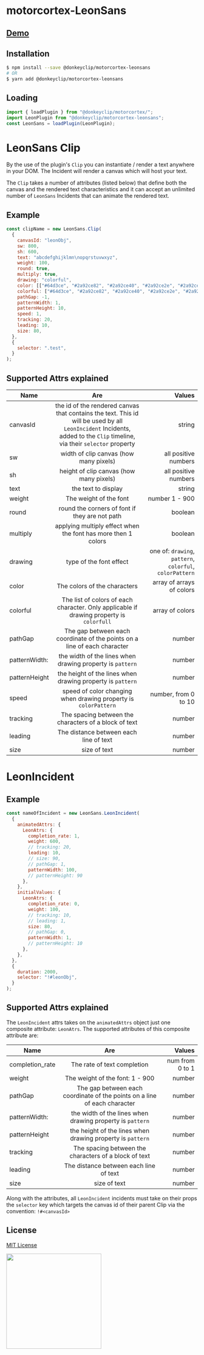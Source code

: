# motorcortex-LeonSans

## [Demo](https://donkeyclip.github.io/motorcortex-leonsans/demo/)

## Installation

```bash
$ npm install --save @donkeyclip/motorcortex-leonsans
# OR
$ yarn add @donkeyclip/motorcortex-leonsans
```

## Loading

```javascript
import { loadPlugin } from "@donkeyclip/motorcortex/";
import LeonPlugin from "@donkeyclip/motorcortex-leonsans";
const LeonSans = loadPlugin(LeonPlugin);
```

# LeonSans Clip

By the use of the plugin's `Clip` you can instantiate / render a text anywhere in your DOM. The Incident will render a canvas which will host your text.

The `Clip` takes a number of attributes (listed below) that define both the canvas and the rendered text characteristics and it can accept an unlimited number of `LeonSans` Incidents that can animate the rendered text.

## Example

```javascript
const clipName = new LeonSans.Clip(
  {
    canvasId: "leonObj",
    sw: 800,
    sh: 600,
    text: "abcdefghijklmn\nopqrstuvwxyz",
    weight: 100,
    round: true,
    multiply: true,
    drawing: "colorful",
    color: [["#64d3ce", "#2a92ce82", "#2a92ce40", "#2a92ce2e", "#2a92ce00"]],
    colorful: ["#64d3ce", "#2a92ce82", "#2a92ce40", "#2a92ce2e", "#2a92ce00"],
    pathGap: -1,
    patternWidth: 1,
    patternHeight: 10,
    speed: 1,
    tracking: 20,
    leading: 10,
    size: 80,
  },
  {
    selector: ".test",
  }
);
```

## Supported Attrs explained

| Name          |                                                                                   Are                                                                                   |                                                   Values |
| ------------- | :---------------------------------------------------------------------------------------------------------------------------------------------------------------------: | -------------------------------------------------------: |
| canvasId      | the id of the rendered canvas that contains the text. This id will be used by all `LeonIncident` Incidents, added to the `Clip` timeline, via their `selector` property |                                                   string |
| sw            |                                                                 width of clip canvas (how many pixels)                                                                  |                                     all positive numbers |
| sh            |                                                                 height of clip canvas (how many pixels)                                                                 |                                     all positive numbers |
| text          |                                                                           the text to display                                                                           |                                                   string |
| weight        |                                                                         The weight of the font                                                                          |                                           number 1 - 900 |
| round         |                                                             round the corners of font if they are not path                                                              |                                                  boolean |
| multiply      |                                                      applying multiply effect when the font has more then 1 colors                                                      |                                                  boolean |
| drawing       |                                                                         type of the font effect                                                                         | one of: `drawing`, `pattern`, `colorful`, `colorPattern` |
| color         |                                                                      The colors of the characters                                                                       |                                array of arrays of colors |
| colorful      |                                        The list of colors of each character. Only applicable if drawing property is `colorfull`                                         |                                          array of colors |
| pathGap       |                                                The gap between each coordinate of the points on a line of each character                                                |                                                   number |
| patternWidth: |                                                        the width of the lines when drawing property is `pattern`                                                        |                                                   number |
| patternHeight |                                                       the height of the lines when drawing property is `pattern`                                                        |                                                   number |
| speed         |                                                     speed of color changing when drawing property is `colorPattern`                                                     |                                     number, from 0 to 10 |
| tracking      |                                                          The spacing between the characters of a block of text                                                          |                                                   number |
| leading       |                                                                 The distance between each line of text                                                                  |                                                   number |
| size          |                                                                              size of text                                                                               |                                                   number |

# LeonIncident

## Example

```javascript
const nameOfIncident = new LeonSans.LeonIncident(
  {
    animatedAttrs: {
      LeonAtrs: {
        completion_rate: 1,
        weight: 600,
        // tracking: 20,
        leading: 10,
        // size: 90,
        // pathGap: 1,
        patternWidth: 100,
        // patternHeight: 90
      },
    },
    initialValues: {
      LeonAtrs: {
        completion_rate: 0,
        weight: 100,
        // tracking: 10,
        // leading: 1,
        size: 80,
        // pathGap: 0,
        patternWidth: 1,
        // patternHeight: 10
      },
    },
  },
  {
    duration: 2000,
    selector: "!#leonObj",
  }
);
```

## Supported Attrs explained

The `LeonIncident` attrs takes on the `animatedAttrs` object just one composite attribute: `LeonAtrs`. The supported attributes of this composite attribute are:

| Name            |                                    Are                                    |          Values |
| --------------- | :-----------------------------------------------------------------------: | --------------: |
| completion_rate |                        The rate of text completion                        | num from 0 to 1 |
| weight          |                      The weight of the font: 1 - 900                      |          number |
| pathGap         | The gap between each coordinate of the points on a line of each character |          number |
| patternWidth:   |         the width of the lines when drawing property is `pattern`         |          number |
| patternHeight   |        the height of the lines when drawing property is `pattern`         |          number |
| tracking        |           The spacing between the characters of a block of text           |          number |
| leading         |                  The distance between each line of text                   |          number |
| size            |                               size of text                                |          number |

Along with the attributes, all `LeonIncident` incidents must take on their props the `selector` key which targets the canvas id of their parent Clip via the convention: `!#<canvasId>`

## License

[MIT License](https://opensource.org/licenses/MIT)

[<img src="https://presskit.donkeyclip.com/logos/donkey%20clip%20logo.svg" width=250></img>](https://donkeyclip.com)
